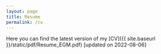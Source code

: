 ```yaml
---
layout: page
title: Resume
permalink: /cv
---
```


Here you can find the latest version of my [CV]({{ site.baseurl }}/static/pdf/Resume_EGM.pdf) [updated on 2022-08-06]
